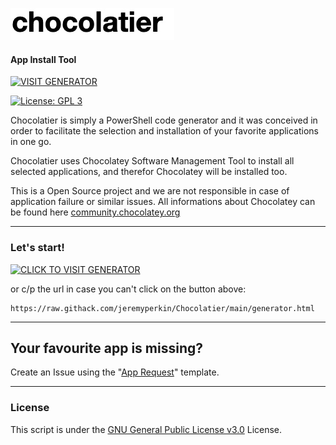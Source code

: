 ![Chocolatier](https://raw.githubusercontent.com/jeremyperkin/Chocolatier/main/images/chocol.jpg "Chocolatier")
#### App Install Tool
[![VISIT GENERATOR](https://img.shields.io/badge/Visit_Generator-blue.svg?style=for-the-badge)](https://rawcdn.githack.com/jeremyperkin/Chocolatier/bab79ce8776b53375a482282ed17e6b415cdf6b5/generator.html)

[![License: GPL 3](https://img.shields.io/badge/License-GPL%203-blue.svg?style=for-the-badge&colorB=177DC1&label=license)](LICENSE)

Chocolatier is simply a PowerShell code generator and it was conceived in order to facilitate the selection and installation of your favorite applications in one go.

Chocolatier uses Chocolatey Software Management Tool to install all selected applications, and therefor Chocolatey will be installed too.

This is a Open Source project and we are not responsible in case of application failure or similar issues. All informations about Chocolatey can be found here [community.chocolatey.org](https://community.chocolatey.org "community.chocolatey.org")

------------
### Let's start!
[![CLICK TO VISIT GENERATOR](https://img.shields.io/badge/Click_To_Visit_Generator-blue.svg?style=for-the-badge)](https://rawcdn.githack.com/jeremyperkin/Chocolatier/bab79ce8776b53375a482282ed17e6b415cdf6b5/generator.html)

or c/p the url in case you can't click on the button above:

    https://raw.githack.com/jeremyperkin/Chocolatier/main/generator.html


------------
## Your favourite app is missing?
Create an Issue using the "[App Request](https://github.com/jeremyperkin/Chocolatier/issues/new?assignees=jeremyperkin&labels=App+Request&template=app-request.md&title=App+name "App Request")" template.


------------
### License
This script is under the [GNU General Public License v3.0](https://github.com/jeremyperkin/Chocolatier/blob/main/LICENSE "GNU General Public License v3.0") License.
